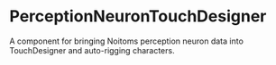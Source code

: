 # PerceptionNeuronTouchDesigner
A component for bringing Noitoms perception neuron data into TouchDesigner and auto-rigging characters.
